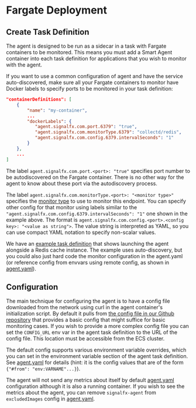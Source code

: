 <!--- This content should be updated in the aws-ecs/README.md.jinja file. DO NOT MODIFY HERE. --->

# Fargate Deployment

## Create Task Definition
The agent is designed to be run as a sidecar in a task with Fargate containers
to be monitored.  This means you must add a Smart Agent container into each
task definition for applications that you wish to monitor with the agent.

If you want to use a common configuration of agent and have the service
auto-discovered, make sure all your Fargate containers to monitor have Docker
labels to specify ports to be monitored in your task definition:

```json
"containerDefinitions": [
    {
        "name": "my-container",
        ...
        "dockerLabels": {
           "agent.signalfx.com.port.6379": "true",
           "agent.signalfx.com.monitorType.6379": "collectd/redis",
           "agent.signalfx.com.config.6379.intervalSeconds": "1"
        }
    },
    ...
]
```

The label `agent.signalfx.com.port.<port>: "true"` specifies port number to be
autodiscovered on the Fargate container.  There is no other way for the agent
to know about these port via the autodiscovery process.

The label `agent.signalfx.com.monitorType.<port>: "<monitor type>"` specifies
the [monitor
type](https://docs.signalfx.com/en/latest/integrations/agent/monitor-config.html#monitor-list)
to use to monitor this endpoint.  You can specify other config for that monitor
using labels similar to the `"agent.signalfx.com.config.6379.intervalSeconds":
"1"` one shown in the example above.  The format is
`agent.signalfx.com.config.<port>.<config key>: "<value as string">`.  The
value string is interpreted as YAML, so you can use compact YAML notation to
specify non-scalar values.

We have an [example task definition](./example-fargate-task.json) that shows
launching the agent alongside a Redis cache instance.  The example uses
auto-discovery, but you could also just hard code the monitor configuration in
the agent.yaml (or reference config from envvars using remote config, as shown
in [agent.yaml](./agent.yaml)).


## Configuration

The main technique for configuring the agent is to have a config file
downloaded from the network using curl in the agent container's initialization
script.  By default it pulls from [the config file in our Github
repository](./agent.yaml) that provides a basic config that might suffice for
basic monitoring cases.  If you wish to provide a more complex config file you
can set the `CONFIG_URL` env var in the agent task definition to the URL of the
config file.  This location must be accessible from the ECS cluster.

The default config supports various environment variable overrides, which you
can set in the environment variable section of the agent task definition.  See
[agent.yaml](./agent.yaml) for details (hint: it is the config values that are
of the form `{"#from": "env:VARNAME"...}`).

The agent will not send any metrics about itself by default
[agent.yaml](./agent.yaml) configuration although it is also a running
container. If you wish to see the metrics about the agent, you can remove
`signalfx-agent` from `excludedImages` config in [agent.yaml](./agent.yaml).
